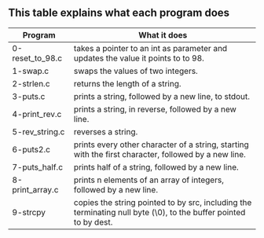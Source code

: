 ## This table explains what each program does

Program | What it does
------- | ------------
0-reset_to_98.c | takes a pointer to an int as parameter and updates the value it points to to 98.
1-swap.c | swaps the values of two integers.
2-strlen.c | returns the length of a string.
3-puts.c | prints a string, followed by a new line, to stdout.
4-print_rev.c | prints a string, in reverse, followed by a new line.
5-rev_string.c | reverses a string.
6-puts2.c | prints every other character of a string, starting with the first character, followed by a new line.
7-puts_half.c | prints half of a string, followed by a new line.
8-print_array.c | prints n elements of an array of integers, followed by a new line.
9-strcpy | copies the string pointed to by src, including the terminating null byte (\0), to the buffer pointed to by dest.
